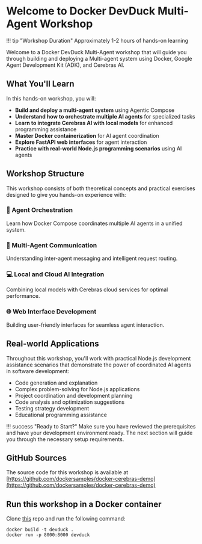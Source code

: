 # Welcome to Docker DevDuck Multi-Agent Workshop

!!! tip "Workshop Duration"
    Approximately 1-2 hours of hands-on learning

Welcome to a Docker DevDuck Multi-Agent workshop that will guide you through building and deploying a Multi-agent system using Docker, Google Agent Development Kit (ADK), and Cerebras AI.

## What You'll Learn

In this hands-on workshop, you will:

- **Build and deploy a multi-agent system** using Agentic Compose
- **Understand how to orchestrate multiple AI agents** for specialized tasks  
- **Learn to integrate Cerebras AI with local models** for enhanced programming assistance
- **Master Docker containerization** for AI agent coordination
- **Explore FastAPI web interfaces** for agent interaction
- **Practice with real-world Node.js programming scenarios** using AI agents

## Workshop Structure

This workshop consists of both theoretical concepts and practical exercises designed to give you hands-on experience with:

### 🎼 Agent Orchestration
Learn how Docker Compose coordinates multiple AI agents in a unified system.

### 🤖 Multi-Agent Communication  
Understanding inter-agent messaging and intelligent request routing.

### 💻 Local and Cloud AI Integration
Combining local models with Cerebras cloud services for optimal performance.

### 🌐 Web Interface Development
Building user-friendly interfaces for seamless agent interaction.

## Real-world Applications

Throughout this workshop, you'll work with practical Node.js development assistance scenarios that demonstrate the power of coordinated AI agents in software development:

- Code generation and explanation
- Complex problem-solving for Node.js applications
- Project coordination and development planning  
- Code analysis and optimization suggestions
- Testing strategy development
- Educational programming assistance

!!! success "Ready to Start?"
    Make sure you have reviewed the prerequisites and have your development environment ready. The next section will guide you through the necessary setup requirements.

## GitHub Sources

The source code for this workshop is available at [https://github.com/dockersamples/docker-cerebras-demo](https://github.com/dockersamples/docker-cerebras-demo)


## Run this workshop in a Docker container

Clone [this](https://github.com/dockersamples/docker-cerebras-workshop) repo and run the following command: 

```
docker build -t devduck .
docker run -p 8000:8000 devduck
```
